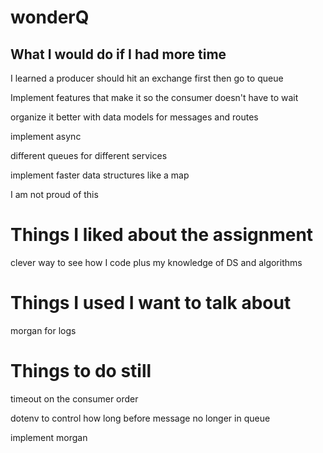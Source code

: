 # wonderQ

## What I would do if I had more time

I learned a producer should hit an exchange first then go to queue

Implement features that make it so the consumer doesn't have to wait

organize it better with data models for messages and routes

implement async

different queues for different services

implement faster data structures like a map

I am not proud of this

# Things I liked about the assignment

clever way to see how I code plus my knowledge of DS and algorithms

# Things I used I want to talk about

morgan for logs

# Things to do still

timeout on the consumer order

dotenv to control how long before message no longer in queue

implement morgan
